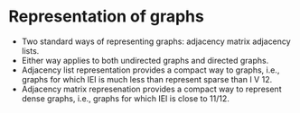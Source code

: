 # Representation of graphs
* Two standard ways of representing graphs:
adjacency matrix
adjacency lists.
* Either way applies to both undirected graphs and directed
graphs.
* Adjacency list representation provides a compact way to
graphs, i.e., graphs for which IEI is much less than represent sparse than I V 12.
* Adjacency matrix represenation provides a compact way to
represent dense graphs, i.e., graphs for which IEI is close to
11/12.
